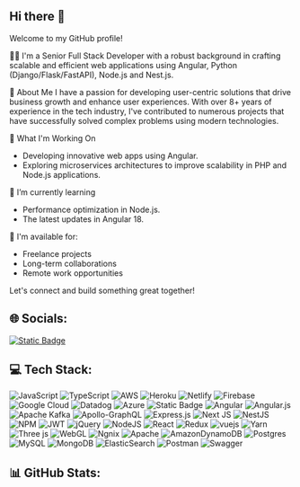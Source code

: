 ## Hi there 👋

Welcome to my GitHub profile!

👨‍💻 I'm a Senior Full Stack Developer with a robust background in crafting scalable and efficient web applications using Angular, Python (Django/Flask/FastAPI), Node.js and Nest.js.

🚀 About Me
I have a passion for developing user-centric solutions that drive business growth and enhance user experiences. With over 8+ years of experience in the tech industry, I've contributed to numerous projects that have successfully solved complex problems using modern technologies.

💼 What I'm Working On
- Developing innovative web apps using Angular.
- Exploring microservices architectures to improve scalability in PHP and Node.js applications.

🌱 I’m currently learning
- Performance optimization in Node.js.
- The latest updates in Angular 18.

📝 I'm available for:

- Freelance projects
- Long-term collaborations
- Remote work opportunities

Let's connect and build something great together!

## 🌐 Socials:
[![Static Badge](https://img.shields.io/badge/linkedin%20-%20%230077B5?logo=linkedin)](https://in.linkedin.com/in/hiren-anandwani-39a10078) 



## 💻 Tech Stack:
![JavaScript](https://img.shields.io/badge/javascript-%20%23323330?style=for-the-badge&logo=javascript) ![TypeScript](https://img.shields.io/badge/typescript-%20%23007ACC?style=for-the-badge&logo=typescript&logoColor=white) ![AWS](https://img.shields.io/badge/AWS%20-%20%23FF9900?style=for-the-badge&labelColor=black) ![Heroku](https://img.shields.io/badge/Heroku%20-%20%23430098?style=for-the-badge&logo=heroku) ![Netlify](https://img.shields.io/badge/netlify-%20%23000000?style=for-the-badge&logo=netlify) ![Firebase](https://img.shields.io/badge/firebase-%20%23039BE5?style=for-the-badge&logo=firebase) ![Google Cloud](https://img.shields.io/badge/googlecloud%20-%20%23007ACC?style=for-the-badge&logo=googlecloud&logoColor=white) ![Datadog](https://img.shields.io/badge/Datadog-%20%23632CA6?style=for-the-badge&logo=datadog&logoColor=white) ![Azure](https://img.shields.io/badge/Azure-%20%230072C6?style=for-the-badge) ![Static Badge](https://img.shields.io/badge/DigitalOcean-%20%230167FF?style=for-the-badge&logo=digitalocean&logoColor=white) ![Angular](https://img.shields.io/badge/angular-%20%23DD0031?style=for-the-badge&logo=angular) ![Angular.js](https://img.shields.io/badge/angular.js-%20%23E23237?style=for-the-badge) ![Apache Kafka](https://img.shields.io/badge/Apache%20Kafka-%20%23000000?style=for-the-badge&logo=apachekafka) ![Apollo-GraphQL](https://img.shields.io/badge/ApolloGraphQL-%20%23311C87?style=for-the-badge&logo=apollographql) ![Express.js](https://img.shields.io/badge/express.js-%20%23404D59?style=for-the-badge&logo=express) ![Next JS](https://img.shields.io/badge/Next-%20%23000000?style=for-the-badge&logo=nextdotjs) ![NestJS](https://img.shields.io/badge/NestJS-%20%23E0234E?style=for-the-badge&logo=nestjs) ![NPM](https://img.shields.io/badge/NPM%20-%20%23CB3837?style=for-the-badge&logo=npm) ![JWT](https://img.shields.io/badge/JWT%20-%20%23000000?style=for-the-badge&logo=jsonwebtokens) ![jQuery](https://img.shields.io/badge/jQuery%20-%20%230769AD?style=for-the-badge&logo=jquery) ![NodeJS](https://img.shields.io/badge/NodeJS-%20%236DA55F?style=for-the-badge&logo=nodedotjs&logoColor=white)
 ![React](https://img.shields.io/badge/react%20-%20%2320232A?style=for-the-badge&logo=react) ![Redux](https://img.shields.io/badge/redux-%20%23593D88?style=for-the-badge&logo=redux) ![vuejs](https://img.shields.io/badge/vue-%20%2335495E?style=for-the-badge&logo=vuedotjs) ![Yarn](https://img.shields.io/badge/yarn-%20%232C8EBB?style=for-the-badge&logo=yarn&logoColor=white) ![Three js](https://img.shields.io/badge/threejs-%20%23000000?style=for-the-badge&logo=threedotjs&logoColor=white) ![WebGL](https://img.shields.io/badge/WebGL-%20%23990000?style=for-the-badge&logo=webgl&logoColor=white) ![Ngnix](https://img.shields.io/badge/Nginx-%20%23009639?style=for-the-badge&logo=nginx&logoColor=white) ![Apache](https://img.shields.io/badge/Apache-%20%23D42029?style=for-the-badge&logo=apache&logoColor=white) ![AmazonDynamoDB](https://img.shields.io/badge/AmazonDynamoDB-%20%234053D6?style=for-the-badge&logo=amazondynamodb&logoColor=white) ![Postgres](https://img.shields.io/badge/Postgres-%20%23316192?style=for-the-badge&logo=Postgres&logoColor=white) ![MySQL](https://img.shields.io/badge/mysql-%20%2300000F?style=for-the-badge&logo=mysql&logoColor=white) ![MongoDB](https://img.shields.io/badge/MongoDB-%20%234EA94B?style=for-the-badge&logo=mongodb&logoColor=white) ![ElasticSearch](https://img.shields.io/badge/ElasticSearch-%20%23005571?style=for-the-badge&logo=elasticsearch&logoColor=white) ![Postman](https://img.shields.io/badge/Postman-%20%23FF6C37?style=for-the-badge&logo=postman&logoColor=white) ![Swagger](https://img.shields.io/badge/Swagger-%20%2344CC11?style=for-the-badge&logo=swagger&logoColor=white)

## 📊 GitHub Stats:


<!--
**hirenanandwanidev93/hirenanandwanidev93** is a ✨ _special_ ✨ repository because its `README.md` (this file) appears on your GitHub profile.

Here are some ideas to get you started:

- 🔭 I’m currently working on ...
- 🌱 I’m currently learning ...
- 👯 I’m looking to collaborate on ...
- 🤔 I’m looking for help with ...
- 💬 Ask me about ...
- 📫 How to reach me: ...
- 😄 Pronouns: ...
- ⚡ Fun fact: ...
-->
